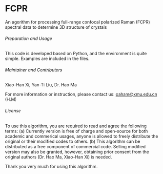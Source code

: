 # FCPR
An agorithm for processing full-range confocal polarized Raman (FCPR) spectral data to determine 3D structure of crystals

###### Preparation and Usage ######
This code is developed based on Python, and the environment is quite simple. Examples are included in the files.

###### Maintainer and Contributors ######
Xiao-Han Xi, Yan-Ti Liu, Dr. Hao Ma

For more information or instruction, please contact us: oaham@xmu.edu.cn (H.M)

###### License ######
To use this algorithm, you are required to read and agree the following terms:
(a) Currently version is free of charge and open-source for both academic and commerical usages, anyone is allowed to freely distribute the original or their modified codes to others.
(b) This algorithm can be distributed as a free component of commercial code. Selling modified version may also be granted, however, obtaining prior consent from the original authors (Dr. Hao Ma, Xiao-Han Xi) is needed.

Thank you very much for using this algorithm.
